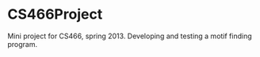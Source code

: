 CS466Project
============

Mini project for CS466, spring 2013. Developing and testing a motif finding program.